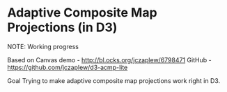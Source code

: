 Adaptive Composite Map Projections (in D3)
==================================
NOTE: Working progress


Based on
Canvas demo - http://bl.ocks.org/jczaplew/6798471
GitHub - https://github.com/jczaplew/d3-acmp-lite

Goal
Trying to make adaptive composite map projections work right in D3.
